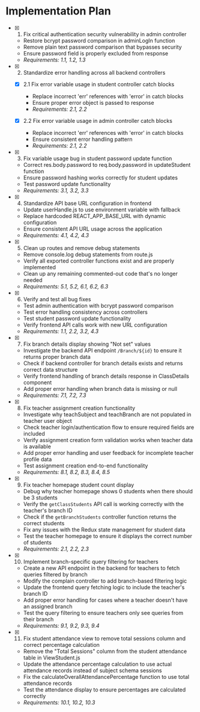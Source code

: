 # Implementation Plan

- [x] 1. Fix critical authentication security vulnerability in admin controller





  - Restore bcrypt password comparison in adminLogIn function
  - Remove plain text password comparison that bypasses security
  - Ensure password field is properly excluded from response
  - _Requirements: 1.1, 1.2, 1.3_

- [x] 2. Standardize error handling across all backend controllers








  - [x] 2.1 Fix error variable usage in student controller catch blocks







    - Replace incorrect 'err' references with 'error' in catch blocks
    - Ensure proper error object is passed to response
    - _Requirements: 2.1, 2.2_
  
  - [x] 2.2 Fix error variable usage in admin controller catch blocks





    - Replace incorrect 'err' references with 'error' in catch blocks
    - Ensure consistent error handling pattern
    - _Requirements: 2.1, 2.2_


- [x] 3. Fix variable usage bug in student password update function








  - Correct res.body.password to req.body.password in updateStudent function
  - Ensure password hashing works correctly for student updates
  - Test password update functionality
  - _Requirements: 3.1, 3.2, 3.3_

- [x] 4. Standardize API base URL configuration in frontend





  - Update userHandle.js to use environment variable with fallback
  - Replace hardcoded REACT_APP_BASE_URL with dynamic configuration
  - Ensure consistent API URL usage across the application
  - _Requirements: 4.1, 4.2, 4.3_

- [x] 5. Clean up routes and remove debug statements





  - Remove console.log debug statements from route.js
  - Verify all exported controller functions exist and are properly implemented
  - Clean up any remaining commented-out code that's no longer needed
  - _Requirements: 5.1, 5.2, 6.1, 6.2, 6.3_

- [x] 6. Verify and test all bug fixes




  - Test admin authentication with bcrypt password comparison
  - Test error handling consistency across controllers
  - Test student password update functionality
  - Verify frontend API calls work with new URL configuration
  - _Requirements: 1.1, 2.2, 3.2, 4.3_

- [x] 7. Fix branch details display showing "Not set" values





  - Investigate the backend API endpoint `/Branch/${id}` to ensure it returns proper branch data
  - Check if backend controller for branch details exists and returns correct data structure
  - Verify frontend handling of branch details response in ClassDetails component
  - Add proper error handling when branch data is missing or null
  - _Requirements: 7.1, 7.2, 7.3_

- [x] 8. Fix teacher assignment creation functionality









  - Investigate why teachSubject and teachBranch are not populated in teacher user object
  - Check teacher login/authentication flow to ensure required fields are included
  - Verify assignment creation form validation works when teacher data is available
  - Add proper error handling and user feedback for incomplete teacher profile data
  - Test assignment creation end-to-end functionality
  - _Requirements: 8.1, 8.2, 8.3, 8.4, 8.5_


- [x] 9. Fix teacher homepage student count display








  - Debug why teacher homepage shows 0 students when there should be 3 students
  - Verify the `getClassStudents` API call is working correctly with the teacher's branch ID
  - Check if the `getBranchStudents` controller function returns the correct students
  - Fix any issues with the Redux state management for student data
  - Test the teacher homepage to ensure it displays the correct number of students
  - _Requirements: 2.1, 2.2, 2.3_

- [x] 10. Implement branch-specific query filtering for teachers

  - Create a new API endpoint in the backend for teachers to fetch queries filtered by branch
  - Modify the complain controller to add branch-based filtering logic
  - Update the frontend query fetching logic to include the teacher's branch ID
  - Add proper error handling for cases where a teacher doesn't have an assigned branch
  - Test the query filtering to ensure teachers only see queries from their branch
  - _Requirements: 9.1, 9.2, 9.3, 9.4_

- [x] 11. Fix student attendance view to remove total sessions column and correct percentage calculation









  - Remove the "Total Sessions" column from the student attendance table in ViewStudent.js
  - Update the attendance percentage calculation to use actual attendance records instead of subject schema sessions
  - Fix the calculateOverallAttendancePercentage function to use total attendance records
  - Test the attendance display to ensure percentages are calculated correctly
  - _Requirements: 10.1, 10.2, 10.3_